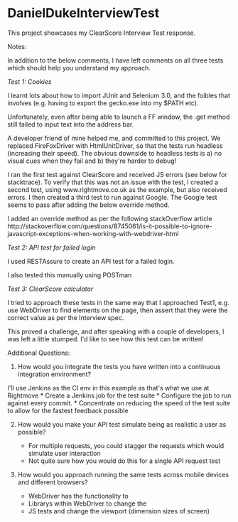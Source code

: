 # DanielDukeInterviewTest

This project showcases my ClearScore Interview Test response.

Notes:<br>

  <p>In addition to the below comments, I have left comments on all three tests which should help you understand my approach.

*Test 1: Cookies*
  <p>I learnt lots about how to import JUnit and Selenium 3.0, and the foibles that involves (e.g. having to export the gecko.exe into my $PATH etc).
  <p>Unfortunately, even after being able to launch a FF window, the .get method still failed to input text into the address bar.
  <p>A developer friend of mine helped me, and committed to this project. We replaced FireFoxDriver with HtmlUnitDriver, so that the tests run headless (increasing their speed). The obvious downside to headless tests is a) no visual cues when they fail and b) they're harder to debug!
  <p>I ran the first test against ClearScore and received JS errors (see below for stacktrace). To verify that this was not an issue with the test, I created a second test, using www.rightmove.co.uk as the example, but also received errors. I then created a third test to run against Google. The Google test seems to pass after adding the below override method.
  <p>I added an override method as per the following stackOverflow article http://stackoverflow.com/questions/8745061/is-it-possible-to-ignore-javascript-exceptions-when-working-with-webdriver-html
  
*Test 2: API test for failed login* 
  <p>I used RESTAssure to create an API test for a failed login. 
  <p>I also tested this manually using POSTman
  
*Test 3: ClearScore calculator*
  <p>I tried to approach these tests in the same way that I approached Test1, e.g. use WebDriver to find elements on the page, then assert that they were the correct value as per the Interview spec. 
  <p>This proved a challenge, and after speaking with a couple of developers, I was left a little stumped. I'd like to see how this test can be written!
  
Additional Questions:

1. How would you integrate the tests you have written into a continuous integration environment?
<p>I'll use Jenkins as the CI env in this example as that's what we use at Rightmove 
    * Create a Jenkins job for the test suite 
    * Configure the job to run against every commit.
    * Concentrate on reducing the speed of the test suite to allow for the fastest feedback possible

2. How would you make your API test simulate being as realistic a user as possible?
    * For multiple requests, you could stagger the requests which would simulate user interaction
    * Not quite sure how you would do this for a single API request test

3. How would you approach running the same tests across mobile devices and different browsers?
    * WebDriver has the functionality to 
    * Librarys within WebDriver to change the
    * JS tests and change the viewport (dimension sizes of screen)
    
    
 

